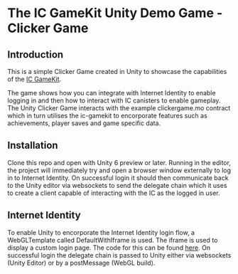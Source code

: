 # The IC GameKit Unity Demo Game - Clicker Game

## Introduction

This is a simple Clicker Game created in Unity to showcase the capabilities of the [IC GameKit](https://github.com/morganpage/ic-gamekit).

The game shows how you can integrate with Internet Identity to enable logging in and then how to interact with IC canisters to enable gameplay. The Unity Clicker Game interacts with the example clickergame.mo contract which in turn utilises the ic-gamekit to encorporate features such as achievements, player saves and game specific data.

## Installation

Clone this repo and open with Unity 6 preview or later. Running in the editor, the project will immediately try and open a browser window externally to log in to Internet Identity. On successful login it should then communicate back to the Unity editor via websockets to send the delegate chain which it uses to create a client capable of interacting with the IC as the logged in user.

## Internet Identity

To enable Unity to encorporate the Internet Identity login flow, a WebGLTemplate called DefaultWithIframe is used. The iframe is used to display a custom login page. The code for this can be found [here](https://github.com/morganpage/ic-gamekit/blob/main/src/unity-login/src/App.js). On successful login the delegate chain is passed to Unity either via websockets (Unity Editor) or by a postMessage (WebGL build).
